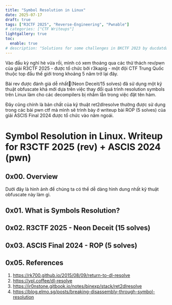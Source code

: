 ```yaml
---
title: "Symbol Resolution in Linux"
date: 2025-07-17
draft: true
tags: ["R3CTF 2025", "Reverse-Engineering", "Pwnable"]
# categories: ["CTF Writeups"]
lightgallery: true
toc:
  enable: true
# description: "Solutions for some challenges in BKCTF 2023 by ducdatdau"
---
```


Vào đầu kỳ nghỉ hè vừa rồi, mình có xem thoáng qua các thử thách rev/pwn của giải R3CTF 2025 - được tổ chức bởi r3kapig - một đội CTF Trung Quốc thuộc top đầu thế giới trong khoảng 5 năm trở lại đây.

Bài rev được đánh giá dễ nhất🥶(Neon Deceit/15 solves) đã sử dụng một kỹ thuật obfuscate khá mới dựa trên việc thay đổi quá trình resolution symbols trên Linux làm cho các decompilers bị nhầm lẫn trong việc đặt tên hàm. 

Đây cũng chính là bản chất của kỹ thuật ret2dlresolve thường được sử dụng trong các bài pwn ctf mà mình sẽ trình bày ở writeup bài ROP (5 solves) của giải ASCIS Final 2024 được tổ chức vào năm ngoái. 

<!--more-->

<style>
img {
    box-shadow: rgba(0, 0, 0, 0.35) 0px 5px 15px;
    border-radius: 6px;
    display: block; 
    margin-left: auto; 
    margin-right: auto;
}
</style>

# Symbol Resolution in Linux. Writeup for R3CTF 2025 (rev) + ASCIS 2024 (pwn)

## 0x00. Overview

Dưới đây là hình ảnh để chúng ta có thể dễ dàng hình dung nhất kỹ thuật obfuscate này làm gì. 

<!-- Như chúng ta đã thấy, IDA đã bị xác định nhầm hàm `strdup` là hàm `puts`, hàm `sleep` là hàm `exit` mà không hề thay đổi chức năng của chương trình 🤨   -->

## 0x01. What is Symbols Resolution?

## 0x02. R3CTF 2025 - Neon Deceit (15 solves)

## 0x03. ASCIS Final 2024 - ROP (5 solves)

## 0x05. References 

1. https://rk700.github.io/2015/08/09/return-to-dl-resolve
2. https://ypl.coffee/dl-resolve
3. https://ir0nstone.gitbook.io/notes/binexp/stack/ret2dlresolve 
4. https://blog.elmo.sg/posts/breaking-disassembly-through-symbol-resolution